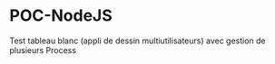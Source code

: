 # POC-NodeJS
Test tableau blanc (appli de dessin multiutilisateurs) avec gestion de plusieurs Process
